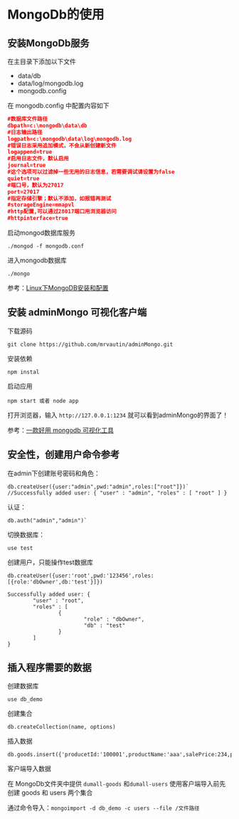 # MongoDb的使用

## 安装MongoDb服务

在主目录下添加以下文件

- data/db
- data/log/mongodb.log
- mongodb.config

在 mongodb.config 中配置内容如下

```json
#数据库文件路径
dbpath=c:\mongodb\data\db
#日志输出路径
logpath=c:\mongodb\data\log\mongodb.log
#错误日志采用追加模式，不会从新创建新文件
logappend=true
#启用日志文件，默认启用
journal=true
#这个选项可以过滤掉一些无用的日志信息，若需要调试请设置为false
quiet=true
#端口号，默认为27017
port=27017
#指定存储引擎；默认不添加，如报错再测试
#storageEngine=mmapvl
#http配置,可以通过28017端口用浏览器访问
#httpinterface=true
```

启动mongod数据库服务

```
./mongod -f mongodb.conf
```

进入mongodb数据库

```
./mongo
```

参考：[Linux下MongoDB安装和配置](https://www.jianshu.com/p/d4ae4f5d283a)

## 安装 adminMongo 可视化客户端

下载源码

```
git clone https://github.com/mrvautin/adminMongo.git
```

安装依赖

```
npm instal
```

启动应用

```
npm start 或者 node app
```

打开浏览器，输入 `http://127.0.0.1:1234` 就可以看到adminMongo的界面了！

参考：[一款好用 mongodb 可视化工具](https://www.jianshu.com/p/2e52eb2296a6)

## 安全性，创建用户命令参考

在admin下创建账号密码和角色：

```
db.createUser({user:"admin",pwd:"admin",roles:["root"]})`
//Successfully added user: { "user" : "admin", "roles" : [ "root" ] }
```

认证：

```
db.auth("admin","admin")`
```

切换数据库：

```
use test
```

创建用户，只能操作test数据库

```
db.createUser({user:'root',pwd:'123456',roles:[{role:'dbOwner',db:'test'}]})

Successfully added user: {
        "user" : "root",
        "roles" : [
                {
                        "role" : "dbOwner",
                        "db" : "test"
                }
        ]
}
```

## 插入程序需要的数据

创建数据库

```
use db_demo
```

创建集合

```
db.createCollection(name, options)
```

插入数据

```
db.goods.insert({'producetId:'100001',productName:'aaa',salePrice:234,productImage:'1.jpg'})
```

客户端导入数据

在 MongoDb文件夹中提供 `dumall-goods` 和`dumall-users`
使用客户端导入前先创建 goods 和 users 两个集合

通过命令导入：`mongoimport -d db_demo -c users --file /文件路径`
